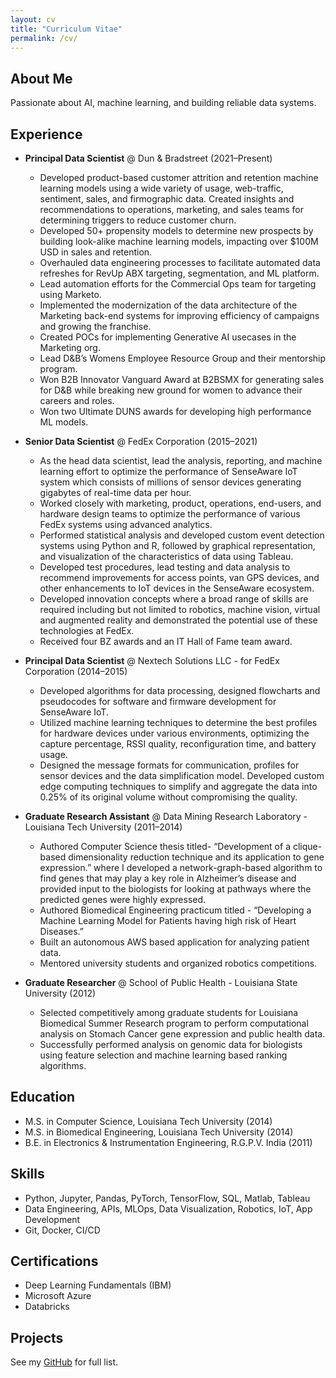 ```yaml
---
layout: cv
title: "Curriculum Vitae"
permalink: /cv/
---
```


## About Me
Passionate about AI, machine learning, and building reliable data systems.

## Experience
- **Principal Data Scientist** @ Dun & Bradstreet (2021–Present)
  - Developed product-based customer attrition and retention machine learning models using a wide variety of usage, web-traffic, sentiment, sales, and firmographic data. Created insights and recommendations to operations, marketing, and sales teams for determining triggers to reduce customer churn.
  - Developed 50+ propensity models to determine new prospects by building look-alike machine learning models, impacting over $100M USD in sales and retention.
  - Overhauled data engineering processes to facilitate automated data refreshes for RevUp ABX targeting, segmentation, and ML platform.
  - Lead automation efforts for the Commercial Ops team for targeting using Marketo.
  - Implemented the modernization of the data architecture of the Marketing back-end systems for improving efficiency of campaigns and growing the franchise.
  - Created POCs for implementing Generative AI usecases in the Marketing org.
  - Lead D&B’s Womens Employee Resource Group and their mentorship program.
  - Won B2B Innovator Vanguard Award at B2BSMX for generating sales for D&B while breaking new ground for women to advance their careers and roles.
  - Won two Ultimate DUNS awards for developing high performance ML models.
 
- **Senior Data Scientist** @ FedEx Corporation (2015–2021)
  - As the head data scientist, lead the analysis, reporting, and machine learning effort to optimize the performance of SenseAware IoT system which consists of millions of sensor devices generating gigabytes of real-time data per hour.
  - Worked closely with marketing, product, operations, end-users, and hardware design teams to optimize the performance of various FedEx systems using advanced analytics.
  - Performed statistical analysis and developed custom event detection systems using Python and R, followed by graphical representation, and visualization of the characteristics of data using Tableau.
  - Developed test procedures, lead testing and data analysis to recommend improvements for access points, van GPS devices, and other enhancements to IoT devices in the SenseAware ecosystem.
  - Developed innovation concepts where a broad range of skills are required including but not limited to robotics, machine vision, virtual and augmented reality and demonstrated the potential use of these technologies at FedEx.
  - Received four BZ awards and an IT Hall of Fame team award.
 
- **Principal Data Scientist** @ Nextech Solutions LLC - for FedEx Corporation (2014–2015)
  - Developed algorithms for data processing, designed flowcharts and pseudocodes for software and firmware development for SenseAware IoT.
  - Utilized machine learning techniques to determine the best profiles for hardware devices under various environments, optimizing the capture percentage, RSSI quality, reconfiguration time, and battery usage.
  - Designed the message formats for communication, profiles for sensor devices and the data simplification model. Developed custom edge computing techniques to simplify and aggregate the data into 0.25% of its original volume without compromising the quality.
 
- **Graduate Research Assistant** @ Data Mining Research Laboratory - Louisiana Tech University (2011–2014)
  - Authored Computer Science thesis titled- “Development of a clique-based dimensionality reduction technique and its application to gene expression.” where I developed a network-graph-based algorithm to find genes that may play a key role in Alzheimer’s disease and provided input to the biologists for looking at pathways where the predicted genes were highly expressed.
  - Authored Biomedical Engineering practicum titled - “Developing a Machine Learning Model for Patients having high risk of Heart Diseases.”
  - Built an autonomous AWS based application for analyzing patient data.
  - Mentored university students and organized robotics competitions.
 
- **Graduate Researcher** @ School of Public Health - Louisiana State University (2012)
  - Selected competitively among graduate students for Louisiana Biomedical Summer Research program to perform computational analysis on Stomach Cancer gene expression and public health data.
  - Successfully performed analysis on genomic data for biologists using feature selection and machine learning based ranking algorithms.

## Education
- M.S. in Computer Science, Louisiana Tech University (2014)
- M.S. in Biomedical Engineering, Louisiana Tech University (2014)
- B.E. in Electronics & Instrumentation Engineering, R.G.P.V. India (2011)

## Skills
- Python, Jupyter, Pandas, PyTorch, TensorFlow, SQL, Matlab, Tableau
- Data Engineering, APIs, MLOps, Data Visualization, Robotics, IoT, App Development
- Git, Docker, CI/CD

## Certifications
- Deep Learning Fundamentals (IBM)
- Microsoft Azure
- Databricks

## Projects
See my [GitHub](https://github.com/kankanashukla) for full list.

